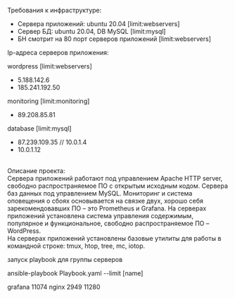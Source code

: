 <p>Требования к инфраструктуре:</p>
<ul>
<li>Сервера приложений: ubuntu 20.04&nbsp;[limit:webservers]</li>
<li>Сервер БД: ubuntu 20.04, DB MySQL&nbsp;[limit:mysql]</li>
<li>БН смотрит на 80 порт серверов приложений [limit:webservers]</li>
</ul>
<p>Ip-адреса серверов приложения:</p>
<p>wordpress [limit:webservers]</p>
<ul>
<li>5.188.142.6</li>
<li>185.241.192.50</li>
</ul>
<p>monitoring [limit:monitoring]</p>
<ul>
<li>89.208.85.81</li>
</ul>
<p>database [limit:mysql]</p>
<ul>
<li>87.239.109.35 //&nbsp;10.0.1.4</li>
<li>10.0.1.12</li>
</ul><br />Описание проекта:<br />Сервера приложений работают под управлением Apache HTTP server, свободно распространяемое ПО с открытым исходным кодом. Сервера баз данных под управлением MySQL. Мониторинг и система оповещения о сбоях основывается на связке двух, хорошо себя зарекомендовавших ПО &ndash; это Prometheus и Grafana. На серверах приложений установлена система управления содержимым, популярное и функциональное, свободно распространяемое ПО &ndash; WordPress.<br />На серверах приложений установлены базовые утилиты для работы в командной строке: tmux, htop, tree, mc, iotop.
<p>запуск playbook для группы серверов</p>
<p>ansible-playbook Playbook.yaml --limit <span>[name]</span></p>
grafana 11074 
nginx 2949 11280